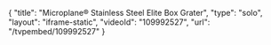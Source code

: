{
    "title": "Microplane&reg; Stainless Steel Elite Box Grater",
    "type": "solo",
    "layout": "iframe-static",
    "videoId": "109992527",
    "url": "\/tvpembed\/109992527"
}